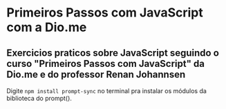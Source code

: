 # Primeiros Passos com JavaScript com a Dio.me

## Exercicios praticos sobre JavaScript seguindo o curso "Primeiros Passos com JavaScript" da Dio.me e do professor Renan Johannsen

Digite ```npm install prompt-sync``` no terminal pra instalar os módulos da biblioteca do prompt().